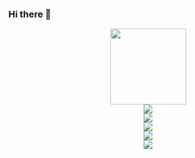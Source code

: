 ### Hi there 👋

<!--
**Lttcc/Lttcc** is a ✨ _special_ ✨ repository because its `README.md` (this file) appears on your GitHub profile.

Here are some ideas to get you started:

- 🔭 I’m currently working on ...
- 🌱 I’m currently learning ...
- 👯 I’m looking to collaborate on ...
- 🤔 I’m looking for help with ...
- 💬 Ask me about ...
- 📫 How to reach me: ...
- 😄 Pronouns: ...
- ⚡ Fun fact: ...
-->
<!-- <h1 align="center"> <a href="https://sunguoqi.com/"> <img src="https://readme-typing-svg.herokuapp.com/?lines=console.log(%22Hello%2C%20World!%22);祝您今天愉快!&center=true&size=27"> </a> </h1> -->
<div align="center"> <img height="137px" src="https://github-readme-stats.vercel.app/api?username=Lttcc" /> </div>
<div align="center"> <img src="https://visitor-badge.glitch.me/badge?page_id=Lttcc" /> </div>
<div align="center"> <img src="https://activity-graph.herokuapp.com/graph?username=Lttcc&theme=xcode" /> </div>
<div align="center"> <img src="https://github-readme-streak-stats.herokuapp.com/?user=Lttcc" /> </div>
<div align="center"> <img src="https://github-readme-stats.vercel.app/api/top-langs/?username=Lttcc" /> </div>
<div align="center"> <img src="https://github-profile-trophy.vercel.app/?username=Lttcc" /> </div>
<!-- <span > <img src="https://img.shields.io/badge/-HTML5-E34F26?style=flat-square&logo=html5&logoColor=white" /> <img src="https://img.shields.io/badge/-CSS3-1572B6?style=flat-square&logo=css3" /> <img src="https://img.shields.io/badge/-JavaScript-oringe?style=flat-square&logo=javascript" /> </span> -->
